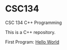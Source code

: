# CSC134
CSC 134 C++ Programming

This is a C++ repository.

First Program: [Hello World](https://github.com/shawn-oberndorfer/CSC134/blob/main/M1T1_Hello.cpp)
